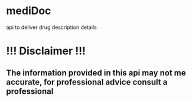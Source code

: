 # mediDoc

api to deliver drug description details

# !!! Disclaimer !!!

## The information provided in this api may not me accurate, for professional advice consult a professional
